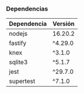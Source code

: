 ### Dependencias

| Dependencia | Versión |
| ----------- | ------- |
| nodejs      | 16.20.2 |
| fastify     | ^4.29.0 |
| knex        | ^3.1.0  |
| sqlite3     | ^5.1.7  |
| jest        | ^29.7.0 |
| supertest   | ^7.1.0  |
